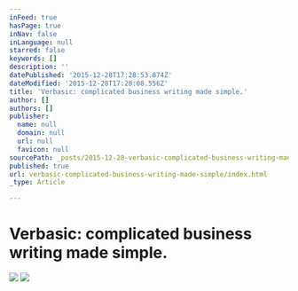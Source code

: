 ```yaml
---
inFeed: true
hasPage: true
inNav: false
inLanguage: null
starred: false
keywords: []
description: ''
datePublished: '2015-12-28T17:28:53.874Z'
dateModified: '2015-12-28T17:28:08.556Z'
title: 'Verbasic: complicated business writing made simple.'
author: []
authors: []
publisher:
  name: null
  domain: null
  url: null
  favicon: null
sourcePath: _posts/2015-12-28-verbasic-complicated-business-writing-made-simple.md
published: true
url: verbasic-complicated-business-writing-made-simple/index.html
_type: Article

---
```

# Verbasic: complicated business writing made simple.
![](https://the-grid-user-content.s3-us-west-2.amazonaws.com/60fa761d-1784-4079-a34a-75a0a7fadfe8.jpg)
![](https://the-grid-user-content.s3-us-west-2.amazonaws.com/8baaf6d9-6c9e-4549-8f31-c9ad3f4883f6.jpg)